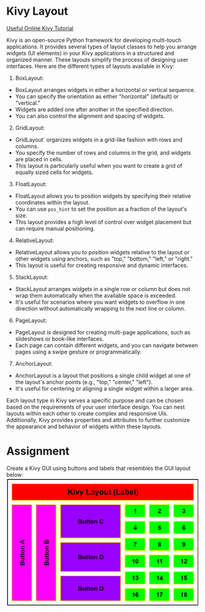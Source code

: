 # Kivy Layout

[Useful Online Kivy Tutorial](https://youtu.be/l8Imtec4ReQ?si=qTYfLwlNZQR5M74J) 

Kivy is an open-source Python framework for developing multi-touch applications. It provides several types of layout classes to help you arrange widgets (UI elements) in your Kivy applications in a structured and organized manner. These layouts simplify the process of designing user interfaces. Here are the different types of layouts available in Kivy:

1. BoxLayout:
- BoxLayout arranges widgets in either a horizontal or vertical sequence.
- You can specify the orientation as either "horizontal" (default) or "vertical."
- Widgets are added one after another in the specified direction.
- You can also control the alignment and spacing of widgets.

2. GridLayout:
- GridLayout` organizes widgets in a grid-like fashion with rows and columns.
- You specify the number of rows and columns in the grid, and widgets are placed in cells.
- This layout is particularly useful when you want to create a grid of equally sized cells for widgets.

3. FloatLayout:
- FloatLayout allows you to position widgets by specifying their relative coordinates within the layout.
- You can use `pos_hint` to set the position as a fraction of the layout's size.
- This layout provides a high level of control over widget placement but can require manual positioning.

4. RelativeLayout:
- RelativeLayout allows you to position widgets relative to the layout or other widgets using anchors, such as "top," "bottom," "left," or "right."
- This layout is useful for creating responsive and dynamic interfaces.

5. StackLayout:
- StackLayout arranges widgets in a single row or column but does not wrap them automatically when the available space is exceeded.
- It's useful for scenarios where you want widgets to overflow in one direction without automatically wrapping to the next line or column.

6. PageLayout:
- PageLayout is designed for creating multi-page applications, such as slideshows or book-like interfaces.
- Each page can contain different widgets, and you can navigate between pages using a swipe gesture or programmatically.

7. AnchorLayout:
- AnchorLayout is a layout that positions a single child widget at one of the layout's anchor points (e.g., "top," "center," "left").
- It's useful for centering or aligning a single widget within a larger area.

Each layout type in Kivy serves a specific purpose and can be chosen based on the requirements of your user interface design. You can nest layouts within each other to create complex and responsive UIs. Additionally, Kivy provides properties and attributes to further customize the appearance and behavior of widgets within these layouts.

# Assignment
Create a Kivy GUI using buttons and labels that resembles the GUI layout below:
![KivyLayoutAssignment](KivyLayoutAssignment.png)
